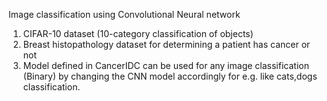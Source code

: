 Image classification using Convolutional Neural network
1. CIFAR-10 dataset (10-category classification of objects)
2. Breast histopathology dataset for determining a patient has cancer or not
3. Model defined in CancerIDC can be used for any image classification (Binary) by changing the CNN model accordingly for e.g. like cats,dogs classification.

